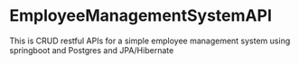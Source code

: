 # EmployeeManagementSystemAPI
This is CRUD restful APIs for a simple employee management system using springboot and Postgres and JPA/Hibernate
